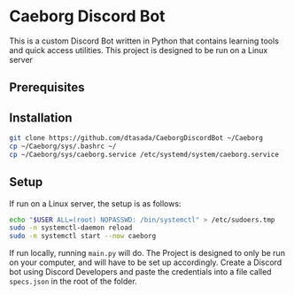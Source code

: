 # Caeborg Discord Bot

This is a custom Discord Bot written in Python that contains learning tools and quick access utilities. This project is designed to be run on a Linux server

## Prerequisites


## Installation

``` sh 
git clone https://github.com/dtasada/CaeborgDiscordBot ~/Caeborg
cp ~/Caeborg/sys/.bashrc ~/
cp ~/Caeborg/sys/caeborg.service /etc/systemd/system/caeborg.service
```

## Setup
If run on a Linux server, the setup is as follows:
``` sh
echo "$USER ALL=(root) NOPASSWD: /bin/systemctl" > /etc/sudoers.tmp
sudo -n systemctl-daemon reload
sudo -n systemctl start --now caeborg
```
If run locally, running `main.py` will do.
The Project is designed to only be run on your computer, and will have to be set up accordingly. Create a Discord bot using Discord Developers and paste the credentials into a file called `specs.json` in the root of the folder.
